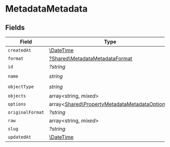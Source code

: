 # MetadataMetadata


## Fields

| Field                                                                                                   | Type                                                                                                    | Required                                                                                                | Description                                                                                             |
| ------------------------------------------------------------------------------------------------------- | ------------------------------------------------------------------------------------------------------- | ------------------------------------------------------------------------------------------------------- | ------------------------------------------------------------------------------------------------------- |
| `createdAt`                                                                                             | [\DateTime](https://www.php.net/manual/en/class.datetime.php)                                           | :heavy_minus_sign:                                                                                      | N/A                                                                                                     |
| `format`                                                                                                | [?Shared\MetadataMetadataFormat](../../Models/Shared/MetadataMetadataFormat.md)                         | :heavy_minus_sign:                                                                                      | N/A                                                                                                     |
| `id`                                                                                                    | *?string*                                                                                               | :heavy_minus_sign:                                                                                      | N/A                                                                                                     |
| `name`                                                                                                  | *string*                                                                                                | :heavy_check_mark:                                                                                      | N/A                                                                                                     |
| `objectType`                                                                                            | *string*                                                                                                | :heavy_check_mark:                                                                                      | N/A                                                                                                     |
| `objects`                                                                                               | array<string, *mixed*>                                                                                  | :heavy_minus_sign:                                                                                      | N/A                                                                                                     |
| `options`                                                                                               | array<[Shared\PropertyMetadataMetadataOptions](../../Models/Shared/PropertyMetadataMetadataOptions.md)> | :heavy_minus_sign:                                                                                      | N/A                                                                                                     |
| `originalFormat`                                                                                        | *?string*                                                                                               | :heavy_minus_sign:                                                                                      | N/A                                                                                                     |
| `raw`                                                                                                   | array<string, *mixed*>                                                                                  | :heavy_minus_sign:                                                                                      | N/A                                                                                                     |
| `slug`                                                                                                  | *?string*                                                                                               | :heavy_minus_sign:                                                                                      | N/A                                                                                                     |
| `updatedAt`                                                                                             | [\DateTime](https://www.php.net/manual/en/class.datetime.php)                                           | :heavy_minus_sign:                                                                                      | N/A                                                                                                     |